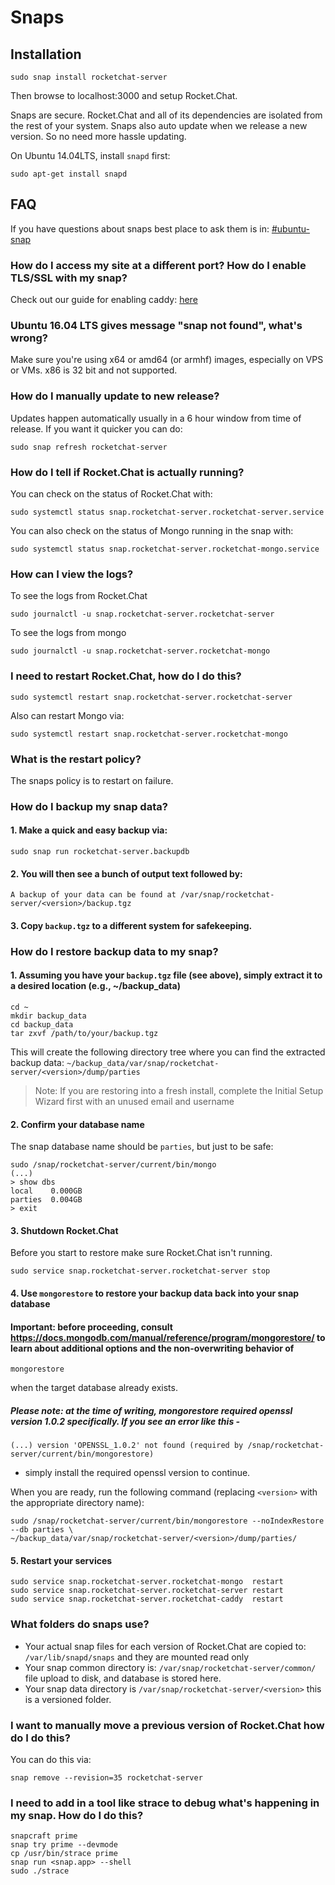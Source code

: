 # Snaps

## Installation

```
sudo snap install rocketchat-server
```

Then browse to localhost:3000 and setup Rocket.Chat.

Snaps are secure. Rocket.Chat and all of its dependencies are isolated from the rest of your system. Snaps also auto update when we release a new version. So no need more hassle updating.

On Ubuntu 14.04LTS, install `snapd` first:

```
sudo apt-get install snapd
```

## FAQ

If you have questions about snaps best place to ask them is in: [#ubuntu-snap](https://open.rocket.chat/channel/ubuntu-snap)

### How do I access my site at a different port?  How do I enable TLS/SSL with my snap?

Check out our guide for enabling caddy: [here](../../../../installation/manual-installation/ubuntu/snaps/autossl/)

### Ubuntu 16.04 LTS gives message "snap not found", what's wrong?

Make sure you're using x64 or amd64 (or armhf) images, especially on VPS or VMs. x86 is 32 bit and not supported.

### How do I manually update to new release?

Updates happen automatically usually in a 6 hour window from time of release.  If you want it quicker you can do:

```
sudo snap refresh rocketchat-server
```

### How do I tell if Rocket.Chat is actually running?

You can check on the status of Rocket.Chat with:

```
sudo systemctl status snap.rocketchat-server.rocketchat-server.service
```

You can also check on the status of Mongo running in the snap with:

```
sudo systemctl status snap.rocketchat-server.rocketchat-mongo.service
```

### How can I view the logs?

To see the logs from Rocket.Chat

```
sudo journalctl -u snap.rocketchat-server.rocketchat-server
```

To see the logs from mongo

```
sudo journalctl -u snap.rocketchat-server.rocketchat-mongo
```

### I need to restart Rocket.Chat, how do I do this?

```
sudo systemctl restart snap.rocketchat-server.rocketchat-server
```

Also can restart Mongo via:

```
sudo systemctl restart snap.rocketchat-server.rocketchat-mongo
```

### What is the restart policy?

The snaps policy is to restart on failure.

### How do I backup my snap data?

#### 1. Make a quick and easy backup via:

```
sudo snap run rocketchat-server.backupdb
```

#### 2. You will then see a bunch of output text followed by:

```
A backup of your data can be found at /var/snap/rocketchat-server/<version>/backup.tgz
```

#### 3. Copy `backup.tgz` to a different system for safekeeping.

### How do I restore backup data to my snap?

#### 1. Assuming you have your `backup.tgz` file (see above), simply extract it to a desired location (e.g., ~/backup_data)

```
cd ~
mkdir backup_data
cd backup_data
tar zxvf /path/to/your/backup.tgz
```

This will create the following directory tree where you can find the extracted backup data:
`~/backup_data/var/snap/rocketchat-server/<version>/dump/parties`

> Note: If you are restoring into a fresh install, complete the Initial Setup Wizard first with an unused email and username

#### 2. Confirm your database name

The snap database name should be `parties`, but just to be safe:

```
sudo /snap/rocketchat-server/current/bin/mongo
(...)
> show dbs
local    0.000GB
parties  0.004GB
> exit
```

#### 3. Shutdown Rocket.Chat

Before you start to restore make sure Rocket.Chat isn't running.

```
sudo service snap.rocketchat-server.rocketchat-server stop
```

#### 4. Use `mongorestore` to restore your backup data back into your snap database

#### Important: before proceeding, consult <https://docs.mongodb.com/manual/reference/program/mongorestore/> to learn about additional options and the non-overwriting behavior of

```
mongorestore
```

when the target database already exists.

##### Please note: at the time of writing, mongorestore required openssl version 1.0.2 specifically. If you see an error like this -

```(...) version 'OPENSSL_1.0.2' not found (required by /snap/rocketchat-server/current/bin/mongorestore)```

- simply install the required openssl version to continue.

When you are ready, run the following command (replacing `<version>` with the appropriate directory name):

```
sudo /snap/rocketchat-server/current/bin/mongorestore --noIndexRestore --db parties \
~/backup_data/var/snap/rocketchat-server/<version>/dump/parties/
```

#### 5. Restart your services

```
sudo service snap.rocketchat-server.rocketchat-mongo  restart
sudo service snap.rocketchat-server.rocketchat-server restart
sudo service snap.rocketchat-server.rocketchat-caddy  restart
```

### What folders do snaps use?

- Your actual snap files for each version of Rocket.Chat are copied to: `/var/lib/snapd/snaps` and they are mounted read only
- Your snap common directory is: `/var/snap/rocketchat-server/common/` file upload to disk, and database is stored here.
- Your snap data directory is `/var/snap/rocketchat-server/<version>` this is a versioned folder.

### I want to manually move a previous version of Rocket.Chat how do I do this?

You can do this via:

```
snap remove --revision=35 rocketchat-server
```

<!--### I need to install snaps on a computer without a network, how do I get the snaps?

You will need two things.  First you need the ubuntu-core snap.  This is a base snap that is normally auto downloaded if you are connected to the internet.  You can get this via:

```
curl -X GET -H "Content-Type: application/json" -H "X-Ubuntu-Series: 16" -H "X-Ubuntu-Architecture: amd64" "https://search.apps.ubuntu.com/api/v1/snaps/details/ubuntu-core?channel=stable&confinement=strict"
```

Make sure to change the architecture if differs from amd64

Then you need to get the Rocket.Chat snap via:

```
curl -X GET -H "Content-Type: application/json" -H "X-Ubuntu-Series: 16" -H "X-Ubuntu-Architecture: amd64" "https://search.apps.ubuntu.com/api/v1/snaps/details/rocketchat-server?channel=stable&confinement=strict"
```

-->

### I need to add in a tool like strace to debug what's happening in my snap.  How do I do this?

```
snapcraft prime
snap try prime --devmode
cp /usr/bin/strace prime
snap run <snap.app> --shell
sudo ./strace
```
